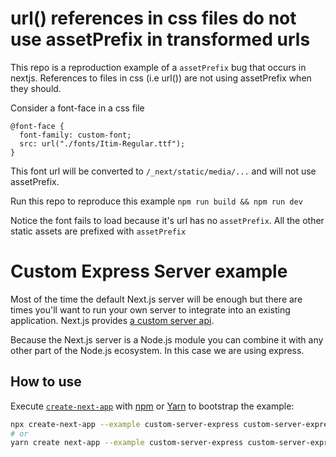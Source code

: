# url() references in css files do not use assetPrefix in transformed urls
This repo is a reproduction example of a `assetPrefix` bug that occurs in nextjs. References to files in css (i.e url()) are not using assetPrefix when they should.

Consider a font-face in a css file
```
@font-face {
  font-family: custom-font;
  src: url("./fonts/Itim-Regular.ttf");
}
```

This font url will be converted to `/_next/static/media/...` and will not use assetPrefix.

Run this repo to reproduce this example
`npm run build && npm run dev`

Notice the font fails to load because it's url has no `assetPrefix`. All the other static assets are prefixed with `assetPrefix`

# Custom Express Server example

Most of the time the default Next.js server will be enough but there are times you'll want to run your own server to integrate into an existing application. Next.js provides [a custom server api](https://nextjs.org/docs/advanced-features/custom-server).

Because the Next.js server is a Node.js module you can combine it with any other part of the Node.js ecosystem. In this case we are using express.

## How to use

Execute [`create-next-app`](https://github.com/vercel/next.js/tree/canary/packages/create-next-app) with [npm](https://docs.npmjs.com/cli/init) or [Yarn](https://yarnpkg.com/lang/en/docs/cli/create/) to bootstrap the example:

```bash
npx create-next-app --example custom-server-express custom-server-express-app
# or
yarn create next-app --example custom-server-express custom-server-express-app
```

